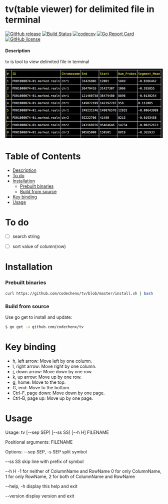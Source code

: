# tv(table viewer) for delimited file in terminal
[![GitHub release](https://img.shields.io/github/release/codechenx/tv.svg)](http://GitHub.com/codechenx/tv/releases)
[![Build Status](https://travis-ci.org/codechenx/tv.svg?branch=master)](https://travis-ci.org/codechenx/tv)
[![codecov](https://codecov.io/gh/codechenx/tv/branch/master/graph/badge.svg)](https://codecov.io/gh/codechenx/tv)
[![Go Report Card](https://goreportcard.com/badge/github.com/codechenx/tv)](https://goreportcard.com/report/github.com/codechenx/tv)
[![GitHub license](https://img.shields.io/github/license/codechenx/tv.svg)](https://github.com/codechenx/tv/blob/master/LICENSE)

#### Description

 tv is tool to view delimited file in terminal
 
 ![Screenshot](screenshots/example.png)


# Table of Contents
- [Description](#description)
- [To do](#to-do)
- [Installation](#installation)
  - [Prebuilt binaries](#prebuilt-binaries)
  - [Build from source](#build-from-source)
- [Key binding](#key-binding)
- [Usage](#usage)
 
# To do

- [ ] search string
- [ ] sort value of column(row)


# Installation

### Prebuilt binaries
```bash
curl https://github.com/codechenx/tv/blob/master/install.sh | bash
```

### Build from source
 Use go get to install and update:
```bash
$ go get -u github.com/codechenx/tv
```
# Key binding

- h, left arrow: Move left by one column.
- l, right arrow: Move right by one column.
- j, down arrow: Move down by one row.
- k, up arrow: Move up by one row.
- g, home: Move to the top.
- G, end: Move to the bottom.
- Ctrl-F, page down: Move down by one page.
- Ctrl-B, page up: Move up by one page.

# Usage

Usage: tv [--sep SEP] [--ss SS] [--h H] FILENAME

Positional arguments:
  FILENAME

Options:
  --sep SEP, -s SEP      split symbol
  
  --ss SS                 skip line with prefix of symbol
  
  --h H                   -1 for neither of ColumnName and RowName 0 for only ColumnName, 1 for only RowName, 2 for both of ColumnName and RowName
 
  --help, -h             display this help and exit
  
  --version              display version and exit
